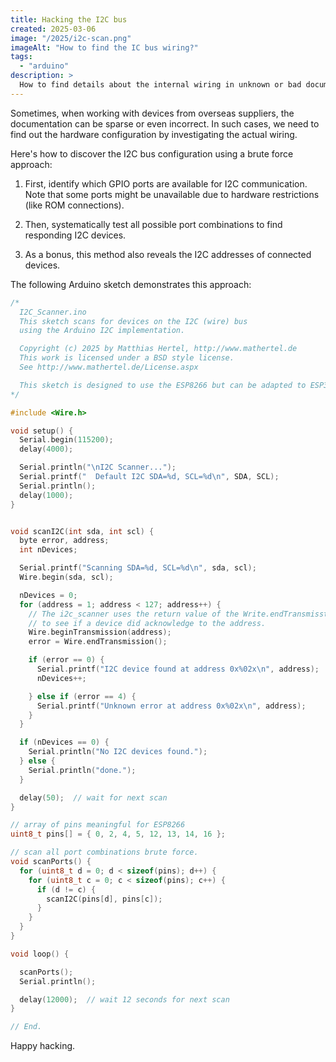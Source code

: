 ```yaml
---
title: Hacking the I2C bus 
created: 2025-03-06
image: "/2025/i2c-scan.png"
imageAlt: "How to find the IC bus wiring?"
tags: 
  - "arduino"
description: >  
  How to find details about the internal wiring in unknown or bad documented devices and boards.
---
```


Sometimes, when working with devices from overseas suppliers, the documentation can be sparse or even incorrect. In such cases, we need to find out the hardware configuration by investigating the actual wiring.

Here's how to discover the I2C bus configuration using a brute force approach:

1. First, identify which GPIO ports are available for I2C communication. Note that some ports might be unavailable due to hardware restrictions (like ROM connections).

2. Then, systematically test all possible port combinations to find responding I2C devices.

3. As a bonus, this method also reveals the I2C addresses of connected devices.

The following Arduino sketch demonstrates this approach:

``` cpp
/*
  I2C_Scanner.ino
  This sketch scans for devices on the I2C (wire) bus
  using the Arduino I2C implementation.

  Copyright (c) 2025 by Matthias Hertel, http://www.mathertel.de
  This work is licensed under a BSD style license.
  See http://www.mathertel.de/License.aspx

  This sketch is designed to use the ESP8266 but can be adapted to ESP32.
*/

#include <Wire.h>

void setup() {
  Serial.begin(115200);
  delay(4000);

  Serial.println("\nI2C Scanner...");
  Serial.printf("  Default I2C SDA=%d, SCL=%d\n", SDA, SCL);
  Serial.println();
  delay(1000);
}


void scanI2C(int sda, int scl) {
  byte error, address;
  int nDevices;

  Serial.printf("Scanning SDA=%d, SCL=%d\n", sda, scl);
  Wire.begin(sda, scl);

  nDevices = 0;
  for (address = 1; address < 127; address++) {
    // The i2c_scanner uses the return value of the Write.endTransmisstion
    // to see if a device did acknowledge to the address.
    Wire.beginTransmission(address);
    error = Wire.endTransmission();

    if (error == 0) {
      Serial.printf("I2C device found at address 0x%02x\n", address);
      nDevices++;

    } else if (error == 4) {
      Serial.printf("Unknown error at address 0x%02x\n", address);
    }
  }

  if (nDevices == 0) {
    Serial.println("No I2C devices found.");
  } else {
    Serial.println("done.");
  }

  delay(50);  // wait for next scan
}

// array of pins meaningful for ESP8266
uint8_t pins[] = { 0, 2, 4, 5, 12, 13, 14, 16 };

// scan all port combinations brute force.
void scanPorts() {
  for (uint8_t d = 0; d < sizeof(pins); d++) {
    for (uint8_t c = 0; c < sizeof(pins); c++) {
      if (d != c) {
        scanI2C(pins[d], pins[c]);
      }
    }
  }
}

void loop() {

  scanPorts();
  Serial.println();

  delay(12000);  // wait 12 seconds for next scan
}

// End.
```

Happy hacking.